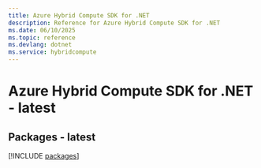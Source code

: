 ```yaml
---
title: Azure Hybrid Compute SDK for .NET
description: Reference for Azure Hybrid Compute SDK for .NET
ms.date: 06/10/2025
ms.topic: reference
ms.devlang: dotnet
ms.service: hybridcompute
---
```

# Azure Hybrid Compute SDK for .NET - latest
## Packages - latest
[!INCLUDE [packages](hybrid-compute-index.md)]